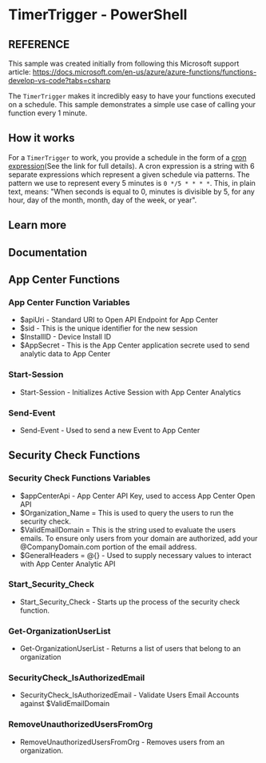 # TimerTrigger - PowerShell

## REFERENCE
This sample was created initially from following this Microsoft support article: https://docs.microsoft.com/en-us/azure/azure-functions/functions-develop-vs-code?tabs=csharp

The `TimerTrigger` makes it incredibly easy to have your functions executed on a schedule. This sample demonstrates a simple use case of calling your function every 1 minute.

## How it works

For a `TimerTrigger` to work, you provide a schedule in the form of a [cron expression](https://en.wikipedia.org/wiki/Cron#CRON_expression)(See the link for full details). A cron expression is a string with 6 separate expressions which represent a given schedule via patterns. The pattern we use to represent every 5 minutes is `0 */5 * * * *`. This, in plain text, means: "When seconds is equal to 0, minutes is divisible by 5, for any hour, day of the month, month, day of the week, or year".

## Learn more

## Documentation

## App Center Functions
### App Center Function Variables
* $apiUri - Standard URI to Open API Endpoint for App Center
* $sid - This is the unique identifier for the new session
* $InstallID - Device Install ID
* $AppSecret - This is the App Center application secrete used to send analytic data to App Center

### Start-Session
* Start-Session - Initializes Active Session with App Center Analytics
### Send-Event
* Send-Event - Used to send a new Event to App Center

## Security Check Functions
### Security Check Functions Variables
* $appCenterApi - App Center API Key, used to access App Center Open API
* $Organization_Name = This is used to query the users to run the security check.
* $ValidEmailDomain = This is the string used to evaluate the users emails. To ensure only users from your domain are authorized, add your @CompanyDomain.com portion of the email address.
* $GeneralHeaders = @{} - Used to supply necessary values to interact with App Center Analytic API

### Start_Security_Check
* Start_Security_Check - Starts up the process of the security check function. 
### Get-OrganizationUserList
* Get-OrganizationUserList - Returns a list of users that belong to an organization
### SecurityCheck_IsAuthorizedEmail
* SecurityCheck_IsAuthorizedEmail -  Validate Users Email Accounts against $ValidEmailDomain
### RemoveUnauthorizedUsersFromOrg
* RemoveUnauthorizedUsersFromOrg - Removes users from an organization.